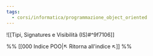```yaml
---
tags:
  - corsi/informatica/programmazione_object_oriented
---
```

![[Tipi, Signatures e Visibilità (IS)#^9f7106]]



%%
[[000 Indice POO|↖ Ritorna all'indice ↖]]
%%